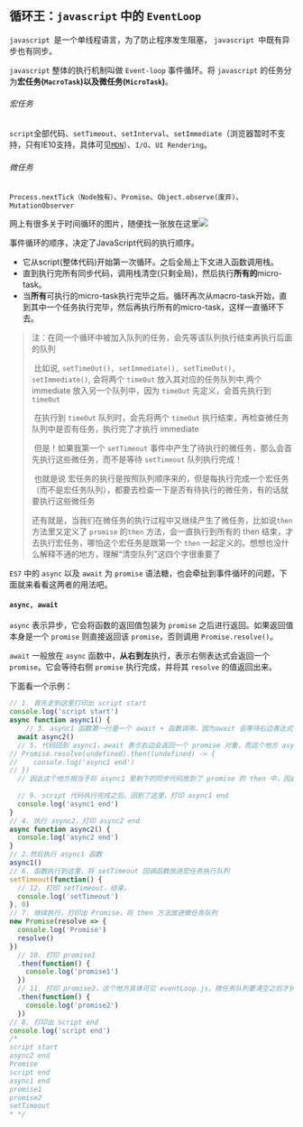 ## 循环王：`javascript` 中的 `EventLoop`

 `javascript `是一个单线程语言，为了防止程序发生阻塞， `javascript `中既有异步也有同步。

 `javascript` 整体的执行机制叫做 `Event-loop` 事件循环。将  `javascript` 的任务分为**宏任务(`MacroTask`)**以及**微任务(`MicroTask`)**。

###### 宏任务

`script`全部代码、`setTimeout`、`setInterval`、`setImmediate`（浏览器暂时不支持，只有IE10支持，具体可见[`MDN`](https://link.juejin.im?target=https%3A%2F%2Fdeveloper.mozilla.org%2Fzh-CN%2Fdocs%2FWeb%2FAPI%2FWindow%2FsetImmediate)）、`I/O`、`UI Rendering`。

###### 微任务

`Process.nextTick（Node独有）`、`Promise`、`Object.observe(废弃)`、`MutationObserver`

网上有很多关于时间循环的图片，随便找一张放在这里![](https://user-gold-cdn.xitu.io/2017/11/21/15fdcea13361a1ec?imageView2/0/w/1280/h/960/format/webp/ignore-error/1)

事件循环的顺序，决定了JavaScript代码的执行顺序。

- 它从script(整体代码)开始第一次循环。之后全局上下文进入函数调用栈。
- 直到执行完所有同步代码，调用栈清空(只剩全局)，然后执行**所有的**micro-task。
- 当**所有**可执行的micro-task执行完毕之后。循环再次从macro-task开始，直到其中一个任务执行完毕，然后再执行所有的micro-task，这样一直循环下去。

> 注：在同一个循环中被加入队列的任务，会先等该队列执行结束再执行后面的队列
>
> ​    比如说, `setTimeOut(), setImmediate(), setTimeOut(), setImmediate()`, 会将两个 `timeOut` 放入其对应的任务队列中,两个 immediate 放入另一个队列中，因为 `timeOut` 先定义，会首先执行到 `timeOut`
>
> ​    在执行到 `timeOut` 队列时，会先将两个 `timeOut` 执行结束，再检查微任务队列中是否有任务，执行完了才执行 immediate 
>
> ​    但是！如果我第一个 `setTimeout` 事件中产生了待执行的微任务，那么会首先执行这些微任务，而不是等待 `setTimeout` 队列执行完成！
>
> ​    也就是说 宏任务的执行是按照队列顺序来的，但是每执行完成一个宏任务（而不是宏任务队列），都要去检查一下是否有待执行的微任务，有的话就要执行这些微任务  
>
> ​    还有就是，当我们在微任务的执行过程中又继续产生了微任务，比如说`then`方法里又定义了 `promise` 的`then` 方法，会一直执行到所有的 then 结束，才去执行宏任务，哪怕这个宏任务是跟第一个 `then` 一起定义的。想想也没什么解释不通的地方，理解“清空队列”这四个字很重要了



`ES7` 中的 `async` 以及 `await` 为 `promise` 语法糖，也会牵扯到事件循环的问题，下面就来看看这两者的用法吧。

#### `async, await`

`async` 表示异步，它会将函数的返回值包装为 `promise` 之后进行返回。如果返回值本身是一个 `promise` 则直接返回该 `promise`，否则调用 `Promise.resolve()`。

`await` 一般放在 `async` 函数中，**从右到左**执行，表示右侧表达式会返回一个 `promise`。它会等待右侧 `promise` 执行完成，并将其 `resolve` 的值返回出来。

下面看一个示例：

```javascript
// 1. 首先走到这里打印出 script start
console.log('script start')
async function async1() {
    // 3. async1 函数第一行是一个 await + 函数调用，因为await 会等待右边表达式执行结束，因此我们现在来执行 async2
  await async2()
  // 5. 代码回到 async1，await 表示右边会返回一个 promise 对象，而这个地方 async 返回的是 undefined，则会调用 Promise.resolve(undefined) 将其包装为一个 promise 对象并返回。我自己理解，这里执行的逻辑是 
// Promise.resolve(undefined).then((undefined) -> {
//    console.log('async1 end')
// })
  // 因此这个地方相当于将 async1 里剩下的同步代码放到了 promise 的 then 中，因此会比下面 promise 中的 then 先执行。
    
  // 9. script 代码执行完成之后，回到了这里，打印 async1 end
  console.log('async1 end')
}
// 4. 执行 async2，打印 async2 end
async function async2() {
  console.log('async2 end') 
}
// 2.然后执行 async1 函数
async1()
// 6. 函数执行到这里，将 setTimeout 回调函数放进宏任务执行队列
setTimeout(function() {
  // 12. 打印 setTimeout，结束。
  console.log('setTimeout')
}, 0)
// 7. 继续执行，打印出 Promise，将 then 方法放进微任务队列
new Promise(resolve => {
  console.log('Promise')
  resolve()
})
  // 10. 打印 promise1
  .then(function() {
    console.log('promise1')
  })
  // 11. 打印 promise2，这个地方具体可见 eventLoop.js。微任务队列要清空之后才执行宏任务，因此哪怕我实在微任务中生成了微任务，也要一直执行下去直到队列清空
  .then(function() {
    console.log('promise2')
  })
// 8. 打印出 script end
console.log('script end')
/*
script start
async2 end
Promise
script end
async1 end
promise1
promise2
setTimeout
* */
```

